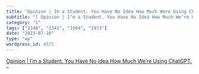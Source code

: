 ```yaml
---
title: "Opinion | Im a Student. You Have No Idea How Much Were Using ChatGPT."
subtitle: "[ Opinion | I’m a Student. You Have No Idea How Much We’re Using ChatGPT.](https://www.chronicle.com..."
category: "1"
tags: ["2340", "2341", "1564", "1973"]
date: "2023-07-10"
type: "wp"
wordpress_id: 4575
---
```

[ Opinion | I’m a Student. You Have No Idea How Much We’re Using ChatGPT.](https://www.chronicle.com/article/im-a-student-you-have-no-idea-how-much-were-using-chatgpt?utm_source=Iterable&utm_medium=email&utm_campaign=campaign_7214412_nl_Academe-Today_date_20230710&cid=at&source=&sourceid=) –